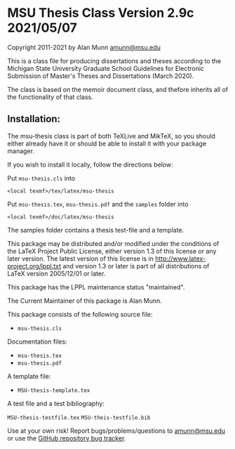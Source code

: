 # MSU Thesis Class Version 2.9c 2021/05/07

Copyright 2011-2021 by Alan Munn <amunn@msu.edu>

This is a class file for producing dissertations and theses according to
the Michigan State University Graduate School Guidelines for Electronic
Submission of Master's Theses and Dissertations (March 2020).

The class is based on the memoir document class, and thefore inherits
all of the functionality of that class.

## Installation:

The msu-thesis class is part of both TeXLive and MikTeX, so you should either already have it or should be able to install it with your package manager.

If you wish to install it locally, follow the directions below:

Put `msu-thesis.cls`  into 

`<local texmf>/tex/latex/msu-thesis`

Put `msu-thesis.tex`, `msu-thesis.pdf` and the `samples` folder into

`<local texmf>/doc/latex/msu-thesis`

The samples folder contains a thesis test-file and
a template.

This package may be distributed and/or modified under the conditions of
the LaTeX Project Public License, either version 1.3 of this license or
any later version. The latest version of this license is in
http://www.latex-project.org/lppl.txt and version 1.3 or later is part
of all distributions of LaTeX version 2005/12/01 or later.

This package has the LPPL maintenance status "maintained".

The Current Maintainer of this package is Alan Munn.

This package consists of the following source file:
 - `msu-thesis.cls`
 
Documentation files:
 - `msu-thesis.tex` 
 - `msu-thesis.pdf`

A template file: 
 - `MSU-thesis-template.tex`
 
A test file and a test bibliography:

 `MSU-thesis-testfile.tex`
 `MSU-theis-testfile.bib`


Use at your own risk! Report bugs/problems/questions to [amunn@msu.edu](mailto:amunn@msu.edu) or use the [GitHub repository bug tracker](https://github.com/amunn/msu-thesis/issues).


